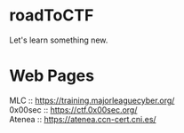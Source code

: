 # roadToCTF
Let's learn something new.

# Web Pages
MLC :: https://training.majorleaguecyber.org/  
0x00sec :: https://ctf.0x00sec.org/  
Atenea :: https://atenea.ccn-cert.cni.es/  

